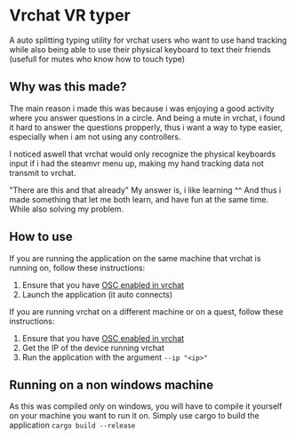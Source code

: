 # Vrchat VR typer
A auto splitting typing utility for vrchat users who want to use hand tracking while also being able to use their physical keyboard to text their friends (usefull for mutes who know how to touch type)

## Why was this made?
The main reason i made this was because i was enjoying a good activity where you answer questions in a circle. And being a mute in vrchat, i found it hard to answer the questions propperly, thus i want a way to type easier, especially when i am not using any controllers.

I noticed aswell that vrchat would only recognize the physical keyboards input if i had the steamvr menu up, making my hand tracking data not transmit to vrchat.

"There are this and that already" My answer is, i like learning ^^ And thus i made something that let me both learn, and have fun at the same time. While also solving my problem.

## How to use
If you are running the application on the same machine that vrchat is running on, follow these instructions:
1. Ensure that you have [OSC enabled in vrchat](https://docs.vrchat.com/docs/osc-overview#enabling-it)
2. Launch the application (it auto connects)

If you are running vrchat on a different machine or on a quest, follow these instructions:
1. Ensure that you have [OSC enabled in vrchat](https://docs.vrchat.com/docs/osc-overview#enabling-it)
2. Get the IP of the device running vrchat
3. Run the application with the argument `--ip "<ip>"`

## Running on a non windows machine
As this was compiled only on windows, you will have to compile it yourself on your machine you want to run it on. Simply use cargo to build the application `cargo build --release`